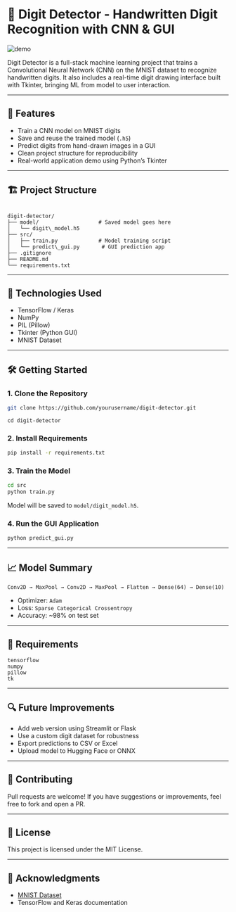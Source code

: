 # 🧠 Digit Detector - Handwritten Digit Recognition with CNN & GUI

![demo](https://user-images.githubusercontent.com/yourusername/demo.gif)

Digit Detector is a full-stack machine learning project that trains a Convolutional Neural Network (CNN) on the MNIST dataset to recognize handwritten digits. It also includes a real-time digit drawing interface built with Tkinter, bringing ML from model to user interaction.

---

## 🚀 Features

-  Train a CNN model on MNIST digits
-  Save and reuse the trained model (`.h5`)
-  Predict digits from hand-drawn images in a GUI
-  Clean project structure for reproducibility
-  Real-world application demo using Python’s Tkinter

---

## 🏗️ Project Structure

```

digit-detector/
├── model/                   # Saved model goes here
│   └── digit\_model.h5
├── src/
│   ├── train.py             # Model training script
│   └── predict\_gui.py       # GUI prediction app
├── .gitignore
├── README.md
└── requirements.txt

````

---

## 🧠 Technologies Used

- TensorFlow / Keras
- NumPy
- PIL (Pillow)
- Tkinter (Python GUI)
- MNIST Dataset

---

## 🛠️ Getting Started

### 1. Clone the Repository

```bash
git clone https://github.com/yourusername/digit-detector.git
````
```
cd digit-detector
```

### 2. Install Requirements

```bash
pip install -r requirements.txt
```

### 3. Train the Model

```bash
cd src
python train.py
```

Model will be saved to `model/digit_model.h5`.

### 4. Run the GUI Application

```bash
python predict_gui.py
```

---

## 📈 Model Summary

```text
Conv2D → MaxPool → Conv2D → MaxPool → Flatten → Dense(64) → Dense(10)
```

* Optimizer: `Adam`
* Loss: `Sparse Categorical Crossentropy`
* Accuracy: \~98% on test set

---

## 📂 Requirements

```
tensorflow
numpy
pillow
tk
```

---

## 🔍 Future Improvements

* Add web version using Streamlit or Flask
* Use a custom digit dataset for robustness
* Export predictions to CSV or Excel
* Upload model to Hugging Face or ONNX

---

## 🤝 Contributing

Pull requests are welcome! If you have suggestions or improvements, feel free to fork and open a PR.

---

## 📄 License

This project is licensed under the MIT License.

---

## 🙌 Acknowledgments

* [MNIST Dataset](http://yann.lecun.com/exdb/mnist/)
* TensorFlow and Keras documentation
